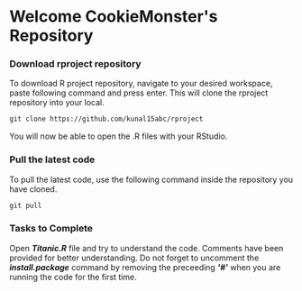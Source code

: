 
# Welcome CookieMonster's Repository

### Download rproject repository
To download R project repository, navigate to your desired workspace, paste following command and press enter. This will clone the rproject repository into your local.

```markdown
git clone https://github.com/kunal15abc/rproject
```
You will now be able to open the .R files with your RStudio.

### Pull the latest code
To pull the latest code, use the following command inside the repository you have cloned.

```markdown
git pull
```

### __Tasks to Complete__
Open ___Titanic.R___ file and try to understand the code. Comments have been provided for better understanding. Do not forget to uncomment the ___install.package___ command by removing the preceeding ___'#'___ when you are running the code for the first time.
